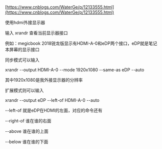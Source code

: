 [https://www.cnblogs.com/WaterGe/p/12133555.html](https://www.cnblogs.com/WaterGe/p/12133555.html)

使用hdmi外接显示器

输入 xrandr 查看当前显示器接口

例如：megicbook 2018锐龙版显示有HDMI-A-0和eDP两个接口，eDP就是笔记本屏幕的显示接口

同步模式可以输入

xrandr --output HDMI-A-0 --mode 1920x1080 --same-as eDP --auto

其中1920x1080是我外接显示器的分辨率

扩展模式则可以输入

xrandr --output eDP --left-of HDMI-A-0 --auto

--left-of 就是eDP在HDMI的左面，对应的命令还有

--right-of 谁在谁的右面

--above 谁在谁的上面

--below 谁在谁的下面
